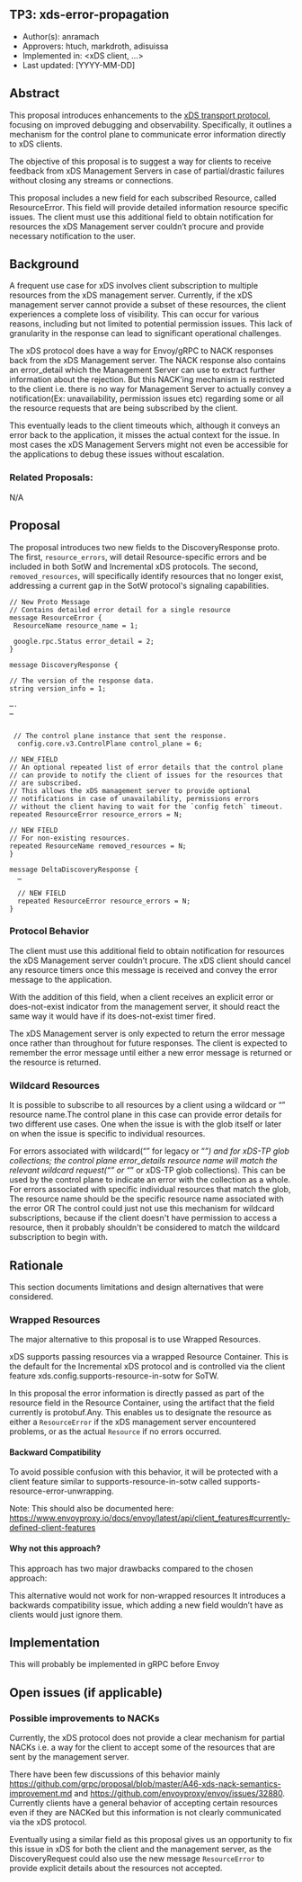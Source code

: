 TP3: xds-error-propagation
----
* Author(s): anramach
* Approvers: htuch, markdroth, adisuissa
* Implemented in: <xDS client, ...>
* Last updated: [YYYY-MM-DD]

## Abstract

This proposal introduces enhancements to the [xDS transport protocol](https://www.envoyproxy.io/docs/envoy/latest/api-docs/xds_protocol), focusing on improved debugging and observability. Specifically, it outlines a mechanism for the control plane to communicate error information directly to xDS clients.

The objective of this proposal is to suggest a way for clients to receive feedback from xDS Management Servers in case of partial/drastic failures without closing any streams or connections.

This proposal includes a new field for each subscribed Resource, called ResourceError. This field will provide detailed information resource specific issues. The client must use this additional field to obtain notification for resources the xDS Management server couldn’t procure and provide necessary notification to the user. 


## Background

A frequent use case for xDS involves client subscription to multiple resources from the xDS management server. Currently, if the xDS management server cannot provide a subset of these resources, the client experiences a complete loss of visibility. This can occur for various reasons, including but not limited to potential permission issues. This lack of granularity in the response can lead to significant operational challenges. 

The xDS protocol does have a way for Envoy/gRPC to NACK responses back from the xDS Management server. The NACK response also contains an error_detail which the Management Server can use to extract further information about the rejection. But this NACK’ing mechanism is restricted to the client i.e. there is no way for Management Server to actually convey a notification(Ex: unavailability, permission issues etc) regarding some or all the resource requests that are being subscribed by the client.

This eventually leads to the client timeouts which, although it conveys an error back to the application, it misses the actual context for the issue. In most cases the xDS Management Servers might not even be accessible for the applications to debug these issues without escalation. 



### Related Proposals:

N/A

## Proposal

The proposal introduces two new fields to the DiscoveryResponse proto. The first, `resource_errors`, will detail Resource-specific errors and be included in both SotW and Incremental xDS protocols. The second, `removed_resources`, will specifically identify resources that no longer exist, addressing a current gap in the SotW protocol's signaling capabilities. 

```textproto
// New Proto Message
// Contains detailed error detail for a single resource
message ResourceError {
 ResourceName resource_name = 1;

 google.rpc.Status error_detail = 2;
}

message DiscoveryResponse {

// The version of the response data.
string version_info = 1;

….
…


 // The control plane instance that sent the response.
  config.core.v3.ControlPlane control_plane = 6;

// NEW_FIELD
// An optional repeated list of error details that the control plane 
// can provide to notify the client of issues for the resources that 
// are subscribed.
// This allows the xDS management server to provide optional 
// notifications in case of unavailability, permissions errors 
// without the client having to wait for the `config fetch` timeout.
repeated ResourceError resource_errors = N;

// NEW FIELD
// For non-existing resources.
repeated ResourceName removed_resources = N;
}

message DeltaDiscoveryResponse {
  …

  // NEW FIELD
  repeated ResourceError resource_errors = N;
}
```

### Protocol Behavior
The client must use this additional field to obtain notification for resources the xDS Management server couldn’t procure. The xDS client should cancel any resource timers once this message is received and convey the error message to the application. 

With the addition of this field, when a client receives an explicit error or does-not-exist indicator from the management server, it should react the same way it would have if its does-not-exist timer fired. 

The xDS Management server is only expected to return the error message once rather than throughout for future responses. The client is expected to remember the error message until either a new error message is returned or the resource is returned. 

### Wildcard Resources

It is possible to subscribe to all resources by a client using a wildcard or “” resource name.The control plane in this case can provide error details for two different use cases. One when the issue is with the glob itself or later on when the issue is specific to individual resources. 

For errors associated with wildcard(“” for legacy or “*”) and for xDS-TP glob collections; the control plane error_details resource name will match the relevant wildcard request(“” or “*” or xDS-TP glob collections). This can be used by the control plane to indicate an error with the collection as a whole.
For errors associated with specific individual resources that match the glob,
The resource name should be the specific resource name associated with the error 
OR
The control could just not use this mechanism for wildcard subscriptions, because if the client doesn't have permission to access a resource, then it probably shouldn't be considered to match the wildcard subscription to begin with.


## Rationale

This section documents limitations and design alternatives that were considered.

### Wrapped Resources

The major alternative to this proposal is to use Wrapped Resources. 

xDS supports passing resources via a wrapped Resource Container. This is the default for the Incremental xDS protocol and is controlled via the client feature xds.config.supports-resource-in-sotw for SoTW. 

In this proposal the error information is directly passed as part of the resource field in the Resource Container, using the artifact that the field currently is protobuf.Any. This enables us to designate the resource as either a `ResourceError` if the xDS management server encountered problems, or as the actual `Resource` if no errors occurred. 

#### Backward Compatibility

To avoid possible confusion with this behavior, it will be protected with a client feature similar to  supports-resource-in-sotw  called supports-resource-error-unwrapping. 

Note: This should also be documented here: https://www.envoyproxy.io/docs/envoy/latest/api/client_features#currently-defined-client-features


#### Why not this approach?

This approach has two major drawbacks compared to the chosen approach:

This alternative would not work for non-wrapped resources
It introduces a backwards compatibility issue, which adding a new field wouldn’t have as clients would just ignore them. 


## Implementation

This will probably be implemented in gRPC before Envoy

## Open issues (if applicable)

### Possible improvements to NACKs

Currently, the xDS protocol does not provide a clear mechanism for partial NACKs i.e. a way for the client to accept some of the resources that are sent by the management server.

There have been few discussions of this behavior mainly https://github.com/grpc/proposal/blob/master/A46-xds-nack-semantics-improvement.md and https://github.com/envoyproxy/envoy/issues/32880. Currently clients have a general behavior of accepting certain resources even if they are NACKed but this information is not clearly communicated via the xDS protocol.

Eventually using a similar field as this proposal gives us an opportunity to fix this issue in xDS for both the client and the management server, as the DiscoveryRequest could also use the new message `ResourceError` to provide explicit details about the resources not accepted. 
